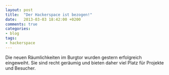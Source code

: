 ```yaml
---
layout: post
title:  "Der Hackerspace ist bezogen!"
date:   2013-03-03 18:42:00 +0200
comments: true
categories:
- blog
tags:
- hackerspace
---
```

Die neuen Räumlichkeiten im Burgtor wurden gestern erfolgreich eingeweiht. Sie sind recht geräumig und bieten daher viel Platz für Projekte und Besucher.
